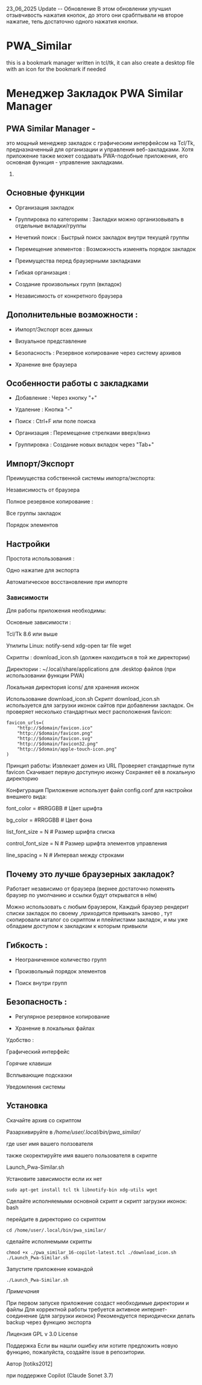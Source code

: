 23_06_2025 
Update -- Обновление
В этом обновлении улучшил отзывчивость нажатия кнопок, до этого они срабптывали нв второе нажатие, тепь достаточно одного 
нажатия кнопки.

# PWA_Similar
this is a bookmark manager written in tcl/tk, it can also create a desktop file with an icon for the bookmark if needed
# Менеджер Закладок PWA Similar Manager

## PWA Similar Manager - 

это мощный менеджер закладок с графическим интерфейсом на Tcl/Tk, предназначенный для организации и управления веб-закладками. Хотя приложение также может создавать PWA-подобные приложения, его основная функция - управление закладками.

1. 

## Основные функции

- Организация закладок

- Группировка по категориям : Закладки можно организовывать в отдельные вкладки/группы

- Нечеткий поиск : Быстрый поиск закладок внутри текущей группы

- Перемещение элементов : Возможность изменять порядок закладок

- Преимущества перед браузерными закладками

- Гибкая организация :

- Создание произвольных групп (вкладок)

- Независимость от конкретного браузера

## Дополнительные возможности :

- Импорт/Экспорт всех данных

- Визуальное представление

- Безопасность :
Резервное копирование через систему архивов

- Хранение вне браузера

## Особенности работы с закладками

- Добавление : Через кнопку "+" 

- Удаление : Кнопка "-"

- Поиск : Ctrl+F или поле поиска

- Организация : Перемещение стрелками вверх/вниз

- Группировка : Создание новых вкладок через "Tab+"

## Импорт/Экспорт

Преимущества собственной системы импорта/экспорта:

Независимость от браузера

Полное резервное копирование :

Все группы закладок

Порядок элементов

## Настройки

Простота использования :

Одно нажатие для экспорта

Автоматическое восстановление при импорте

### Зависимости
Для работы приложения необходимы:

Основные зависимости :

Tcl/Tk 8.6 или выше


Утилиты Linux:
notify-send
xdg-open
tar
file
wget

Скрипты :
download_icon.sh (должен находиться в той же директории)

Директории :
~/.local/share/applications для .desktop файлов (при использовании функции PWA)

Локальная директория icons/ для хранения иконок

Использование download_icon.sh
Скрипт download_icon.sh используется для загрузки иконок сайтов при добавлении закладок.
 Он проверяет несколько стандартных мест расположения favicon:


```
favicon_urls=(
    "http://$domain/favicon.ico"
    "http://$domain/favicon.png"
    "http://$domain/favicon.svg"
    "http://$domain/favicon32.png"
    "http://$domain/apple-touch-icon.png"
)
```

Принцип работы:
Извлекает домен из URL
Проверяет стандартные пути favicon
Скачивает первую доступную иконку
Сохраняет её в локальную директорию

Конфигурация
Приложение использует файл config.conf для настройки внешнего вида:

font_color = #RRGGBB      # Цвет шрифта

bg_color = #RRGGBB        # Цвет фона

list_font_size = N        # Размер шрифта списка

control_font_size = N     # Размер шрифта элементов управления

line_spacing = N          # Интервал между строками

## Почему это лучше браузерных закладок?


Работает независимо от браузера (вернее достаточно поменять браузер по умолчанию и ссылки будут открыватся в нём)

Можно использовать с любым браузером,
Каждый браузер рендерит списки закладок по своему ,приходится привыкать заново , тут скопировали каталог со скриптом и плейлистами закладок, и мы уже обладаем доступом к закладкам к которым привыкли

## Гибкость :

- Неограниченное количество групп

- Произвольный порядок элементов

- Поиск внутри групп

## Безопасность :

- Регулярное резервное копирование

- Хранение в локальных файлах

Удобство :

Графический интерфейс

Горячие клавиши

Всплывающие подсказки

Уведомления системы

## Установка
Скачайте архив со скриптом

Разархивируйте в */home/user/.local/bin/pwa_similar/*

где user имя вашего ползователя

также скоректируйте имя вашего пользователя в скрипте

Launch_Pwa-Similar.sh


Установите зависимости если их нет

```
sudo apt-get install tcl tk libnotify-bin xdg-utils wget

```
Сделайте исполняемыми основной скрипт и скрипт загрузки иконок:
bash


перейдите в директорию со скриптом
```
cd /home/user/.local/bin/pwa_similar/

```

сделайте исполнемыми скрипты 
```
chmod +x ./pwa_similar_16-copilot-latest.tcl ./download_icon.sh ./Launch_Pwa-Similar.sh

```

Запустите приложение командой

```
./Launch_Pwa-Similar.sh

```
*Примечания*

При первом запуске приложение создаст необходимые директории и файлы
Для корректной работы требуется активное интернет-соединение (для загрузки иконок)
Рекомендуется периодически делать backup через функцию экспорта

Лицензия
GPL v 3.0 License

Поддержка
Если вы нашли ошибку или хотите предложить новую функцию, пожалуйста, создайте issue в репозитории.

Автор
[totiks2012]

при поддержке Copilot (Claude Sonet 3.7)






